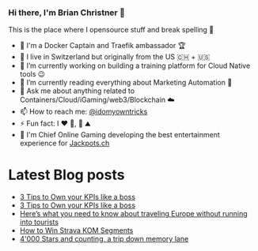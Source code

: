 ### Hi there, I'm Brian Christner 👋
This is the place where I opensource stuff and break spelling :rofl:

- 🐳 I'm a Docker Captain and Traefik ambassador :trophy:
- 📍 I live in Switzerland but originally from the US :switzerland: + :us:
- 🔭 I’m currently working on building a training platform for Cloud Native tools :wink:
- 🌱 I’m currently reading everything about Marketing Automation :book:
- 💬 Ask me about anything related to Containers/Cloud/iGaming/web3/Blockchain :cloud:
- 📫 How to reach me: [@idomyowntricks](https://twitter.com/idomyowntricks)
- ⚡ Fun fact: I :heart: :bicyclist:, :ski: :mountain:
- 🎰 I'm Chief Online Gaming developing the best entertainment experience for [Jackpots.ch](https://www.jackpots.ch/)

# Latest Blog posts
<!-- BLOG-POST-LIST:START -->
- [3 Tips to Own your KPIs like a boss](https://dev.to/vegasbrianc/3-tips-to-own-your-kpis-like-a-boss-3nb1)
- [3 Tips to Own your KPIs like a boss](https://brianchristner.io/3-tips-to-own-your-kpis-like-a-boss/)
- [Here’s what you need to know about traveling Europe without running into tourists](https://brianchristner.io/heres-what-you-need-to-know-about-traveling-europe-without-running-into-tourists/)
- [How to Win Strava KOM Segments](https://brianchristner.io/how-to-win-strava-kom-segments/)
- [4&#39;000 Stars and counting, a trip down memory lane](https://dev.to/vegasbrianc/4000-stars-and-counting-a-trip-down-memory-lane-407n)
<!-- BLOG-POST-LIST:END -->
